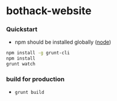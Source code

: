 # bothack-website



### Quickstart
- npm should be installed globally ([node](https://nodejs.org/en/download/))

```bash
npm install -g grunt-cli
npm install
grunt watch
```

### build for production
- `grunt build`
